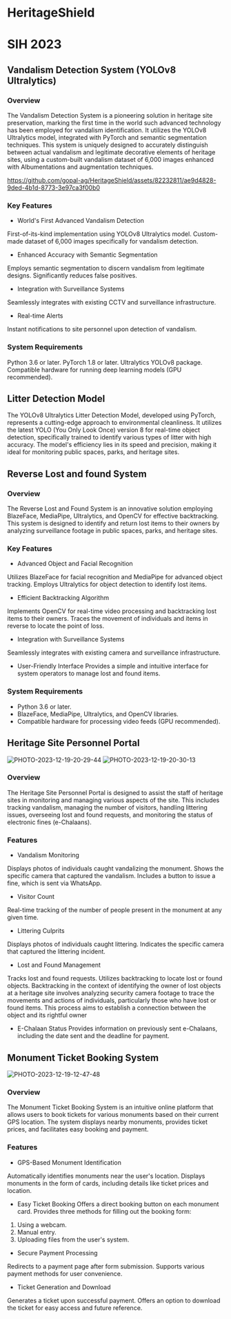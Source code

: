 # HeritageShield
# SIH 2023

## Vandalism Detection System (YOLOv8 Ultralytics)

### Overview

The Vandalism Detection System is a pioneering solution in heritage site preservation, marking the first time in the world such advanced technology has been employed for vandalism identification. It utilizes the YOLOv8 Ultralytics model, integrated with PyTorch and semantic segmentation techniques. This system is uniquely designed to accurately distinguish between actual vandalism and legitimate decorative elements of heritage sites, using a custom-built vandalism dataset of 6,000 images enhanced with Albumentations and augmentation techniques.

https://github.com/gopal-ag/HeritageShield/assets/82232811/ae9d4828-9ded-4b1d-8773-3e97ca3f00b0

### Key Features

- World's First Advanced Vandalism Detection
  
First-of-its-kind implementation using YOLOv8 Ultralytics model.
Custom-made dataset of 6,000 images specifically for vandalism detection.
  
- Enhanced Accuracy with Semantic Segmentation
  
Employs semantic segmentation to discern vandalism from legitimate designs.
Significantly reduces false positives.

- Integration with Surveillance Systems
  
Seamlessly integrates with existing CCTV and surveillance infrastructure.

- Real-time Alerts
  
Instant notifications to site personnel upon detection of vandalism.

### System Requirements

Python 3.6 or later.
PyTorch 1.8 or later.
Ultralytics YOLOv8 package.
Compatible hardware for running deep learning models (GPU recommended).

## Litter Detection Model
The YOLOv8 Ultralytics Litter Detection Model, developed using PyTorch, represents a cutting-edge approach to environmental cleanliness.
It utilizes the latest YOLO (You Only Look Once) version 8 for real-time object detection, specifically trained to identify various types of litter with high accuracy.
The model's efficiency lies in its speed and precision, making it ideal for monitoring public spaces, parks, and heritage sites.

## Reverse Lost and found System
### Overview

The Reverse Lost and Found System is an innovative solution employing BlazeFace, MediaPipe, Ultralytics, and OpenCV for effective backtracking. This system is designed to identify and return lost items to their owners by analyzing surveillance footage in public spaces, parks, and heritage sites.

### Key Features

- Advanced Object and Facial Recognition
  
Utilizes BlazeFace for facial recognition and MediaPipe for advanced object tracking.
Employs Ultralytics for object detection to identify lost items.

- Efficient Backtracking Algorithm
  
Implements OpenCV for real-time video processing and backtracking lost items to their owners.
Traces the movement of individuals and items in reverse to locate the point of loss.

- Integration with Surveillance Systems
  
Seamlessly integrates with existing camera and surveillance infrastructure.

- User-Friendly Interface
Provides a simple and intuitive interface for system operators to manage lost and found items.

### System Requirements

- Python 3.6 or later.
- BlazeFace, MediaPipe, Ultralytics, and OpenCV libraries.
- Compatible hardware for processing video feeds (GPU recommended).

## Heritage Site Personnel Portal
![PHOTO-2023-12-19-20-29-44](https://github.com/gopal-ag/HeritageShield/assets/109476637/83f557f7-819f-4ca9-aeb9-c8a5e5ff6120)
![PHOTO-2023-12-19-20-30-13](https://github.com/gopal-ag/HeritageShield/assets/109476637/be001f48-2a37-453e-a0df-1bdb18635564)

### Overview

The Heritage Site Personnel Portal is designed to assist the staff of heritage sites in monitoring and managing various aspects of the site. This includes tracking vandalism, managing the number of visitors, handling littering issues, overseeing lost and found requests, and monitoring the status of electronic fines (e-Chalaans).

### Features
- Vandalism Monitoring
  
Displays photos of individuals caught vandalizing the monument.
Shows the specific camera that captured the vandalism.
Includes a button to issue a fine, which is sent via WhatsApp.

- Visitor Count
  
Real-time tracking of the number of people present in the monument at any given time.

- Littering Culprits
  
Displays photos of individuals caught littering.
Indicates the specific camera that captured the littering incident.

- Lost and Found Management
  
Tracks lost and found requests.
Utilizes backtracking to locate lost or found objects.
Backtracking in the context of identifying the owner of lost objects at a heritage site involves analyzing security camera footage to trace the movements and actions of individuals, particularly those who have lost or found items. This process aims to establish a connection between the object and its rightful owner

- E-Chalaan Status
Provides information on previously sent e-Chalaans, including the date sent and the deadline for payment.

## Monument Ticket Booking System

![PHOTO-2023-12-19-12-47-48](https://github.com/gopal-ag/HeritageShield/assets/109476637/c6c588c4-05c7-47c9-b9f1-3ead97bf7fab)

### Overview

The Monument Ticket Booking System is an intuitive online platform that allows users to book tickets for various monuments based on their current GPS location. The system displays nearby monuments, provides ticket prices, and facilitates easy booking and payment.

### Features

- GPS-Based Monument Identification
  
Automatically identifies monuments near the user's location.
Displays monuments in the form of cards, including details like ticket prices and location.

- Easy Ticket Booking
Offers a direct booking button on each monument card.
Provides three methods for filling out the booking form:
1. Using a webcam.
2. Manual entry.
3. Uploading files from the user's system.
   
- Secure Payment Processing
  
Redirects to a payment page after form submission.
Supports various payment methods for user convenience.

- Ticket Generation and Download
  
Generates a ticket upon successful payment.
Offers an option to download the ticket for easy access and future reference.
